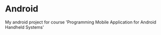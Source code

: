 Android
=======

My android project for course 'Programming Mobile Application for Android Handheld Systems'

